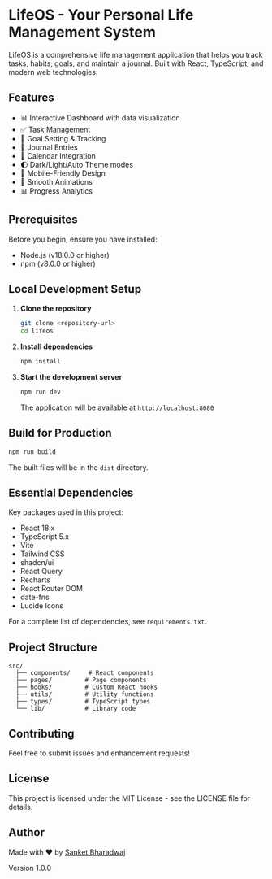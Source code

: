 
# LifeOS - Your Personal Life Management System

LifeOS is a comprehensive life management application that helps you track tasks, habits, goals, and maintain a journal. Built with React, TypeScript, and modern web technologies.


## Features

- 📊 Interactive Dashboard with data visualization
- ✅ Task Management
- 🎯 Goal Setting & Tracking
- 📝 Journal Entries
- 📅 Calendar Integration
- 🌓 Dark/Light/Auto Theme modes
- 📱 Mobile-Friendly Design
- 💫 Smooth Animations
- 📊 Progress Analytics

## Prerequisites

Before you begin, ensure you have installed:
- Node.js (v18.0.0 or higher)
- npm (v8.0.0 or higher)

## Local Development Setup

1. **Clone the repository**
   ```bash
   git clone <repository-url>
   cd lifeos
   ```

2. **Install dependencies**
   ```bash
   npm install
   ```

3. **Start the development server**
   ```bash
   npm run dev
   ```
   The application will be available at `http://localhost:8080`

## Build for Production

```bash
npm run build
```

The built files will be in the `dist` directory.

## Essential Dependencies

Key packages used in this project:
- React 18.x
- TypeScript 5.x
- Vite
- Tailwind CSS
- shadcn/ui
- React Query
- Recharts
- React Router DOM
- date-fns
- Lucide Icons

For a complete list of dependencies, see `requirements.txt`.

## Project Structure

```
src/
  ├── components/     # React components
  ├── pages/         # Page components
  ├── hooks/         # Custom React hooks
  ├── utils/         # Utility functions
  ├── types/         # TypeScript types
  └── lib/           # Library code
```

## Contributing

Feel free to submit issues and enhancement requests!

## License

This project is licensed under the MIT License - see the LICENSE file for details.

## Author

Made with ❤️ by [Sanket Bharadwaj](https://github.com/Sanket-Bharadwaj)

Version 1.0.0

